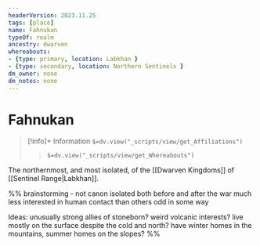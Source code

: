 ```yaml
---
headerVersion: 2023.11.25
tags: [place]
name: Fahnukan
typeOf: realm
ancestry: dwarven
whereabouts: 
- {type: primary, location: Labkhan }
- {type: secondary, location: Northern Sentinels }
dm_owner: none
dm_notes: none
---
```

# Fahnukan
>[!info]+ Information
> `$=dv.view("_scripts/view/get_Affiliations")`
>> `$=dv.view("_scripts/view/get_Whereabouts")`

The northernmost, and most isolated, of the [[Dwarven Kingdoms]] of [[Sentinel Range|Labkhan]]. 

%% brainstorming - not canon
isolated both before and after the war
much less interested in human contact than others
odd in some way

Ideas:
unusually strong allies of stoneborn?
weird volcanic interests? 
live mostly on the surface despite the cold and north? 
have winter homes in the mountains, summer homes on the slopes?
%%
